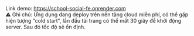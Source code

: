 Link demo: https://school-social-fe.onrender.com  
⚠️ Ghi chú: Ứng dụng đang deploy trên nền tảng cloud miễn phí, có thể gặp hiện tượng "cold start", lần đầu tải trang có thể mất 30 giây để khởi động server. Sau đó tốc độ sẽ ổn định.
